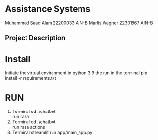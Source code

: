 # Assistance Systems

Muhammad Saad Alam 22200033 AIN-B
Marlis Wagner 22301867 AIN-B

## Project Description

# Install

Initiate the virtual environment in python 3.9
the run in the terminal
pip install -r requirements.txt

# RUN

1. Terminal
   cd .\chatbot\
   run rasa
2. Terminal
   cd .\chatbot\
   run rasa actions
3. Terminal
   streamlit run app/main_app.py

